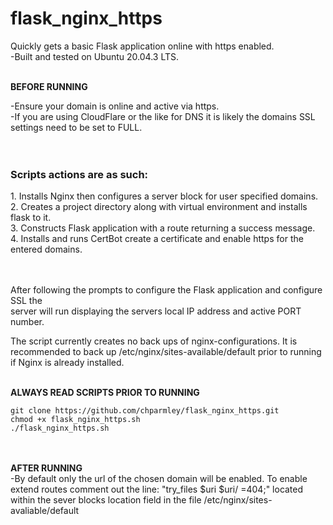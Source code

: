 # flask_nginx_https
Quickly gets a basic Flask application online with https enabled.<br>
-Built and tested on Ubuntu 20.04.3 LTS. <br><br>

**BEFORE RUNNING**<br>

-Ensure your domain is online and active via https.<br>
-If you are using CloudFlare or the like for DNS it is likely the domains SSL<br>settings need to be set to FULL.<br><br><br>



<h3>Scripts actions are as such:</h3>
1. Installs Nginx then configures a server block for user specified domains.<br>
2. Creates a project directory along with virtual environment and installs flask to it.<br>
3. Constructs Flask application with a route returning a success message.<br>
4. Installs and runs CertBot create a certificate and enable https for the entered domains. <br><br><br>


After following the prompts to configure the Flask application and configure SSL the<br>server will run displaying the servers local IP address and active PORT number.<br>

The script currently creates no back ups of nginx-configurations. It is recommended to back up /etc/nginx/sites-available/default prior to running if Nginx is already installed.<br><br>

**ALWAYS READ SCRIPTS PRIOR TO RUNNING**<br>
```
git clone https://github.com/chparmley/flask_nginx_https.git
chmod +x flask_nginx_https.sh
./flask_nginx_https.sh
```
<br><br>
**AFTER RUNNING**<br>
-By default only the url of the chosen domain will be enabled. To enable extend routes comment out the line: "try_files $uri $uri/ =404;"
 located within the sever blocks location field in the file /etc/nginx/sites-avaliable/default
